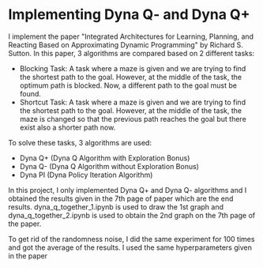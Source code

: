 # Implementing Dyna Q- and Dyna Q+

I implement the paper "Integrated Architectures for Learning, Planning, and Reacting Based on Approximating Dynamic Programming" by Richard S. Sutton. 
In this paper, 3 algorithms are compared based on 2 different tasks:
- Blocking Task: A task where a maze is given and we are trying to find the shortest path to the goal. However, at the middle of the task, the optimum path is blocked. Now, a different path to the goal must be found.
- Shortcut Task: A task where a maze is given and we are trying to find the shortest path to the goal. However, at the middle of the task, the maze is changed so that the previous path reaches the goal but there exist also a shorter path now.

To solve these tasks, 3 algorithms are used:
- Dyna Q+ (Dyna Q Algorithm with Exploration Bonus)
- Dyna Q- (Dyna Q Algorithm without Exploration Bonus)
- Dyna PI (Dyna Policy Iteration Algorithm)

In this project, I only implemented Dyna Q+ and Dyna Q- algorithms and I obtained the results given in the 7th page of paper which are the end results. dyna_q_together_1.ipynb is used to draw the 1st graph and dyna_q_together_2.ipynb is used to obtain the 2nd graph on the 7th page of the paper.

To get rid of the randomness noise, I did the same experiment for 100 times and got the average of the results. I used the same hyperparameters given in the paper
